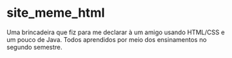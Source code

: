 # site_meme_html

 Uma brincadeira que fiz para me declarar à um amigo usando HTML/CSS e um pouco de Java. Todos aprendidos por meio dos ensinamentos no segundo semestre.
